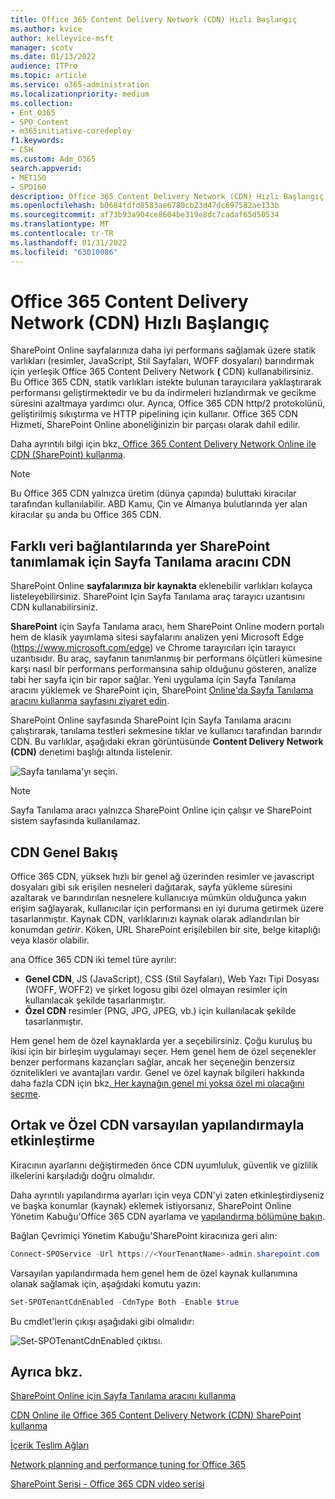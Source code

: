 ```yaml
---
title: Office 365 Content Delivery Network (CDN) Hızlı Başlangıç
ms.author: kvice
author: kelleyvice-msft
manager: scotv
ms.date: 01/13/2022
audience: ITPro
ms.topic: article
ms.service: o365-administration
ms.localizationpriority: medium
ms.collection:
- Ent_O365
- SPO_Content
- m365initiative-coredeploy
f1.keywords:
- CSH
ms.custom: Adm_O365
search.appverid:
- MET150
- SPO160
description: Office 365 Content Delivery Network (CDN) Hızlı Başlangıç
ms.openlocfilehash: b0684fdfd8583ae6780cb23d47dc697582ae133b
ms.sourcegitcommit: af73b93a904ce8604be319e8dc7cadaf65d50534
ms.translationtype: MT
ms.contentlocale: tr-TR
ms.lasthandoff: 01/31/2022
ms.locfileid: "63010086"
---
```

# <a name="office-365-content-delivery-network-cdn-quickstart"></a>Office 365 Content Delivery Network (CDN) Hızlı Başlangıç

SharePoint Online sayfalarınıza daha iyi performans sağlamak üzere statik varlıkları (resimler, JavaScript, Stil Sayfaları, WOFF dosyaları) barındırmak için yerleşik Office 365 Content Delivery Network **(** CDN) kullanabilirsiniz. Bu Office 365 CDN, statik varlıkları istekte bulunan tarayıcılara yaklaştırarak performansı geliştirmektedir ve bu da indirmeleri hızlandırmak ve gecikme süresini azaltmaya yardımcı olur. Ayrıca, Office 365 CDN http/2 protokolünü, geliştirilmiş sıkıştırma ve HTTP pipelining için kullanır. Office 365 CDN Hizmeti, SharePoint Online aboneliğinizin bir parçası olarak dahil edilir.

Daha ayrıntılı bilgi için bkz[. Office 365 Content Delivery Network Online ile CDN (SharePoint) kullanma](use-microsoft-365-cdn-with-spo.md).

>[!NOTE]
>Bu Office 365 CDN yalnızca üretim (dünya çapında) buluttaki kiracılar tarafından kullanılabilir. ABD Kamu, Çin ve Almanya bulutlarında yer alan kiracılar şu anda bu Office 365 CDN.

## <a name="use-the-page-diagnostics-for-sharepoint-tool-to-identify-items-not-in-cdn"></a>Farklı veri bağlantılarında yer SharePoint tanımlamak için Sayfa Tanılama aracını CDN

SharePoint Online **sayfalarınıza bir kaynakta** eklenebilir varlıkları kolayca listeleyebilirsiniz. SharePoint Için Sayfa Tanılama araç tarayıcı uzantısını CDN kullanabilirsiniz.

**SharePoint** için Sayfa Tanılama aracı, hem SharePoint Online modern portalı hem de klasik yayımlama sitesi sayfalarını analizen yeni Microsoft Edge (<https://www.microsoft.com/edge>) ve Chrome tarayıcıları için tarayıcı uzantısıdır. Bu araç, sayfanın tanımlanmış bir performans ölçütleri kümesine karşı nasıl bir performans performansına sahip olduğunu gösteren, analize tabi her sayfa için bir rapor sağlar. Yeni uygulama için Sayfa Tanılama aracını yüklemek ve SharePoint için, SharePoint [Online'da Sayfa Tanılama aracını kullanma sayfasını ziyaret edin](./page-diagnostics-for-spo.md).

SharePoint Online sayfasında SharePoint Için Sayfa Tanılama aracını çalıştırarak, tanılama testleri sekmesine tıklar ve kullanıcı tarafından barındır CDN. Bu varlıklar, aşağıdaki ekran görüntüsünde **Content Delivery Network (CDN)** denetimi başlığı altında listelenir.

![Sayfa tanılama'yı seçin.](../media/page-diagnostics-for-spo/pagediag-results-general.PNG)

>[!NOTE]
>Sayfa Tanılama aracı yalnızca SharePoint Online için çalışır ve SharePoint sistem sayfasında kullanılamaz.

## <a name="cdn-overview"></a>CDN Genel Bakış

Office 365 CDN, yüksek hızlı bir genel ağ üzerinden resimler ve javascript dosyaları gibi sık erişilen nesneleri dağıtarak, sayfa yükleme süresini azaltarak ve barındırılan nesnelere kullanıcıya mümkün olduğunca yakın erişim sağlayarak, kullanıcılar için performansı en iyi duruma getirmek üzere tasarlanmıştır. Kaynak CDN, varlıklarınızı kaynak olarak adlandırılan bir konumdan _getirir_. Köken, URL SharePoint erişilebilen bir site, belge kitaplığı veya klasör olabilir.

ana Office 365 CDN iki temel türe ayrılır:

- **Genel CDN**, JS (JavaScript), CSS (Stil Sayfaları), Web Yazı Tipi Dosyası (WOFF, WOFF2) ve şirket logosu gibi özel olmayan resimler için kullanılacak şekilde tasarlanmıştır.
- **Özel CDN** resimler (PNG, JPG, JPEG, vb.) için kullanılacak şekilde tasarlanmıştır.

Hem genel hem de özel kaynaklarda yer a seçebilirsiniz. Çoğu kuruluş bu ikisi için bir birleşim uygulamayı seçer. Hem genel hem de özel seçenekler benzer performans kazançları sağlar, ancak her seçeneğin benzersiz öznitelikleri ve avantajları vardır. Genel ve özel kaynak bilgileri hakkında daha fazla CDN için bkz[. Her kaynağın genel mi yoksa özel mi olacağını seçme](use-microsoft-365-cdn-with-spo.md#CDNOriginChoosePublicPrivate).

## <a name="how-to-enable-public-and-private-cdn-with-the-default-configuration"></a>Ortak ve Özel CDN varsayılan yapılandırmayla etkinleştirme
Kiracının ayarlarını değiştirmeden önce CDN uyumluluk, güvenlik ve gizlilik ilkelerini karşıladığı doğru olmalıdır.

Daha ayrıntılı yapılandırma ayarları için veya CDN'yi zaten etkinleştirdiyseniz ve başka konumlar (kaynak) eklemek istiyorsanız, SharePoint Online Yönetim Kabuğu'Office 365 CDN ayarlama ve [yapılandırma bölümüne bakın](use-microsoft-365-cdn-with-spo.md#set-up-and-configure-the-office-365-cdn-by-using-the-sharepoint-online-management-shell).

Bağlan Çevrimiçi Yönetim Kabuğu'SharePoint kiracınıza geri alın:

```PowerShell
Connect-SPOService -Url https://<YourTenantName>-admin.sharepoint.com
```

Varsayılan yapılandırmada hem genel hem de özel kaynak kullanımına olanak sağlamak için, aşağıdaki komutu yazın:

```PowerShell
Set-SPOTenantCdnEnabled -CdnType Both -Enable $true
```

Bu cmdlet'lerin çıkışı aşağıdaki gibi olmalıdır:

![Set-SPOTenantCdnEnabled çıktısı.](../media/O365-CDN/o365-cdn-enable-output.png)

## <a name="see-also"></a>Ayrıca bkz.

[SharePoint Online için Sayfa Tanılama aracını kullanma](./page-diagnostics-for-spo.md)

[CDN Online ile Office 365 Content Delivery Network (CDN) SharePoint kullanma](use-microsoft-365-cdn-with-spo.md)

[İçerik Teslim Ağları](./content-delivery-networks.md)

[Network planning and performance tuning for Office 365](./network-planning-and-performance.md)

[SharePoint Serisi - Office 365 CDN video serisi](https://www.youtube.com/playlist?list=PLR9nK3mnD-OWMfr1BA9mr5oCw2aJXw4WA)
